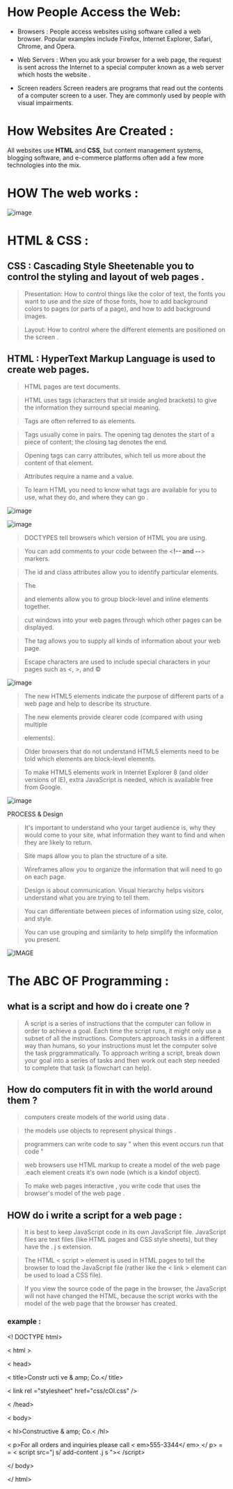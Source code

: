 # How People Access the Web:
- Browsers :
People access websites using
software called a web browser.
Popular examples include
Firefox, Internet Explorer, Safari,
Chrome, and Opera.

- Web Servers :
When you ask your browser for
a web page, the request is sent
across the Internet to a special
computer known as a web
server which hosts the website .

- Screen readers
Screen readers are programs
that read out the contents of a
computer screen to a user. They
are commonly used by people
with visual impairments.

# How Websites Are Created :
All websites use **HTML** and **CSS**, but content
management systems, blogging software, and
e-commerce platforms often add a few more
technologies into the mix.



# HOW The web works :
![image](https://miro.medium.com/max/7016/1*Ep8HmD_OCXXRyhfMd5y0Uw.png)



# HTML & CSS :
## CSS : **Cascading Style Sheet**enable you to control the styling and layout of web pages .
 
 > Presentation: How to control
things like the color of text, the
fonts you want to use and the
size of those fonts, how to add
background colors to pages (or
parts of a page), and how to add
background images.

 > Layout: How to control where
the different elements are
positioned on the screen .


 ## HTML : **HyperText Markup Language**  is used to create web pages.
 
> HTML pages are text documents.

> HTML uses tags (characters that sit inside angled
brackets) to give the information they surround special
meaning.

> Tags are often referred to as elements.

> Tags usually come in pairs. The opening tag denotes
the start of a piece of content; the closing tag denotes
the end.

> Opening tags can carry attributes, which tell us more
about the content of that element.

> Attributes require a name and a value.

> To learn HTML you need to know what tags are
available for you to use, what they do, and where they
can go .


![image](https://lh3.googleusercontent.com/proxy/KHdT_OvOyRMPINdDxyp_m_ZQ1gJ09rtgtikDIe5v678CjocafuVRImVGhHcFpfgHP2iZqLmJTYYEwx_cJG7ja9zQO2p2i8HvEgz7ZVe9Cs6JbP8wee8)

![image](https://alleasytricks.files.wordpress.com/2015/02/page_structure_example.jpg)

> DOCTYPES tell browsers which version of HTML you
are using.

>  You can add comments to your code between the
<**!-- and --**> markers.

> The id and class attributes allow you to identify
particular elements.

> The <div> and <span> elements allow you to group
block-level and inline elements together.

> <iframes> cut windows into your web pages through
which other pages can be displayed.

> The <meta> tag allows you to supply all kinds of
information about your web page.

> Escape characters are used to include special
characters in your pages such as <, >, and ©

![image](https://slideplayer.com/slide/12052645/69/images/3/Doctypes.jpg)



> The new HTML5 elements indicate the purpose of
different parts of a web page and help to describe
its structure.

> The new elements provide clearer code (compared
with using multiple <div> elements).

> Older browsers that do not understand HTML5
elements need to be told which elements are
block-level elements.

> To make HTML5 elements work in Internet Explorer 8
(and older versions of IE), extra JavaScript is needed,
which is available free from Google.

![image](https://www.w3schools.com/html/img_sem_elements.gif)

PROCESS & Design
> It's important to understand who your target audience
is, why they would come to your site, what information
they want to find and when they are likely to return.

> Site maps allow you to plan the structure of a site.

> Wireframes allow you to organize the information that
will need to go on each page.

> Design is about communication. Visual hierarchy helps
visitors understand what you are trying to tell them.

> You can differentiate between pieces of information
using size, color, and style.

> You can use grouping and similarity to help simplify
the information you present.

![IMAGE](https://cdn.tutsplus.com/webdesign/uploads/legacy/tuts/341_wf/wireframes-menuhover.png)


# The ABC OF Programming :
## what is a script and how do i create one ?
> A script is a series of instructions that the computer
can follow in order to achieve a goal.
> Each time the script runs, it might only use a subset of
all the instructions.
> Computers approach tasks in a different way than
humans, so your instructions must let the computer
solve the task prggrammatically.
> To approach writing a script, break down your goal into
a series of tasks and then work out each step needed
to complete that task (a flowchart can help). 

## How do computers fit in with the world around them ?

> computers create models of the world using data .

> the models use objects to represent physical things .

> programmers can write code to say " when this event occurs run that code "

> web browsers use HTML markup to create a model of the web page .each element  creats it's own node (which is a kindof object).

> To make web pages interactive , you write code that uses the browser's model of the web page .


## HOW do i write a script for a web page :
> It is best to keep JavaScript code in its own JavaScript
file. JavaScript files are text files (like HTML pages and
CSS style sheets), but they have the . j s extension.

> The HTML < script > element is used in HTML pages
to tell the browser to load the JavaScript file (rather like
the < link > element can be used to load a CSS file).

> If you view the source code of the page in the browser,
the JavaScript will not have changed the HTML,
because the script works with the model of the web
page that the browser has created.

### example :

<! DOCTYPE html>

< html >

< head>

< title>Constr ucti ve & amp; Co.</ title>

< link rel ="stylesheet" href="css/cOl.css" />

< /head>

< body>

< hl>Constructive & amp; Co.< /hl>

< p>For all orders and inquiries please call < em>555-3344</ em> </ p>
= = < script src="j s/ add-content .j s ">< /script>

</ body>

</ html>





















 
 



